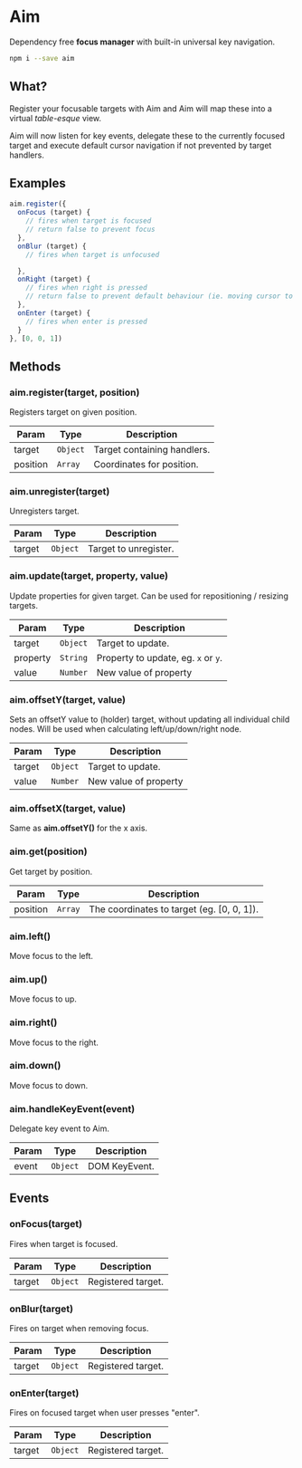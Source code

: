 # Aim
Dependency free **focus manager** with built-in universal key navigation.

```sh
npm i --save aim
```

## What?
Register your focusable targets with Aim and Aim will map these into a virtual *table-esque* view.

Aim will now listen for key events, delegate these to the currently focused target and execute default cursor navigation if not prevented by target handlers.

## Examples
```js
aim.register({
  onFocus (target) {
    // fires when target is focused
    // return false to prevent focus
  },
  onBlur (target) {
    // fires when target is unfocused 

  },
  onRight (target) {
    // fires when right is pressed
    // return false to prevent default behaviour (ie. moving cursor to the right)
  },
  onEnter (target) {
    // fires when enter is pressed
  }
}, [0, 0, 1])
```

## Methods
### aim.register(target, position)
Registers target on given position.

| Param | Type | Description |
| --- | --- | --- |
| target | <code>Object</code> | Target containing handlers. |
| position | <code>Array</code> | Coordinates for position. |

### aim.unregister(target)
Unregisters target.

| Param | Type | Description |
| --- | --- | --- |
| target | <code>Object</code> | Target to unregister. |

### aim.update(target, property, value)
Update properties for given target. Can be used for repositioning / resizing targets.

| Param | Type | Description |
| --- | --- | --- |
| target | <code>Object</code> | Target to update. |
| property | <code>String</code> | Property to update, eg. <code>x</code> or <code>y</code>. |
| value | <code>Number</code> | New value of property |

### aim.offsetY(target, value)
Sets an offsetY value to (holder) target, without updating all individual child nodes. Will be used when calculating left/up/down/right node.

| Param | Type | Description |
| --- | --- | --- |
| target | <code>Object</code> | Target to update. |
| value | <code>Number</code> | New value of property |

### aim.offsetX(target, value)
Same as **aim.offsetY()** for the x axis.

### aim.get(position)
Get target by position.

| Param | Type | Description |
| --- | --- | --- |
| position | <code>Array</code> | The coordinates to target (eg. [0, 0, 1]). |

### aim.left()
Move focus to the left.

### aim.up()
Move focus to up.

### aim.right()
Move focus to the right.

### aim.down()
Move focus to down.

### aim.handleKeyEvent(event)
Delegate key event to Aim.

| Param | Type | Description |
| --- | --- | --- |
| event | <code>Object</code> | DOM KeyEvent. |

## Events
### onFocus(target)
Fires when target is focused.

| Param | Type | Description |
| --- | --- | --- |
| target | <code>Object</code> | Registered target. |

### onBlur(target)
Fires on target when removing focus.

| Param | Type | Description |
| --- | --- | --- |
| target | <code>Object</code> | Registered target. |

### onEnter(target)
Fires on focused target when user presses "enter".

| Param | Type | Description |
| --- | --- | --- |
| target | <code>Object</code> | Registered target. |
